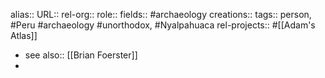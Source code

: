 alias::
URL::
rel-org::
role::
fields:: #archaeology
creations::
tags:: person, #Peru #archaeology #unorthodox, #Nyalpahuaca
rel-projects:: #[[Adam's Atlas]]


- see also:: [[Brian Foerster]]
-
